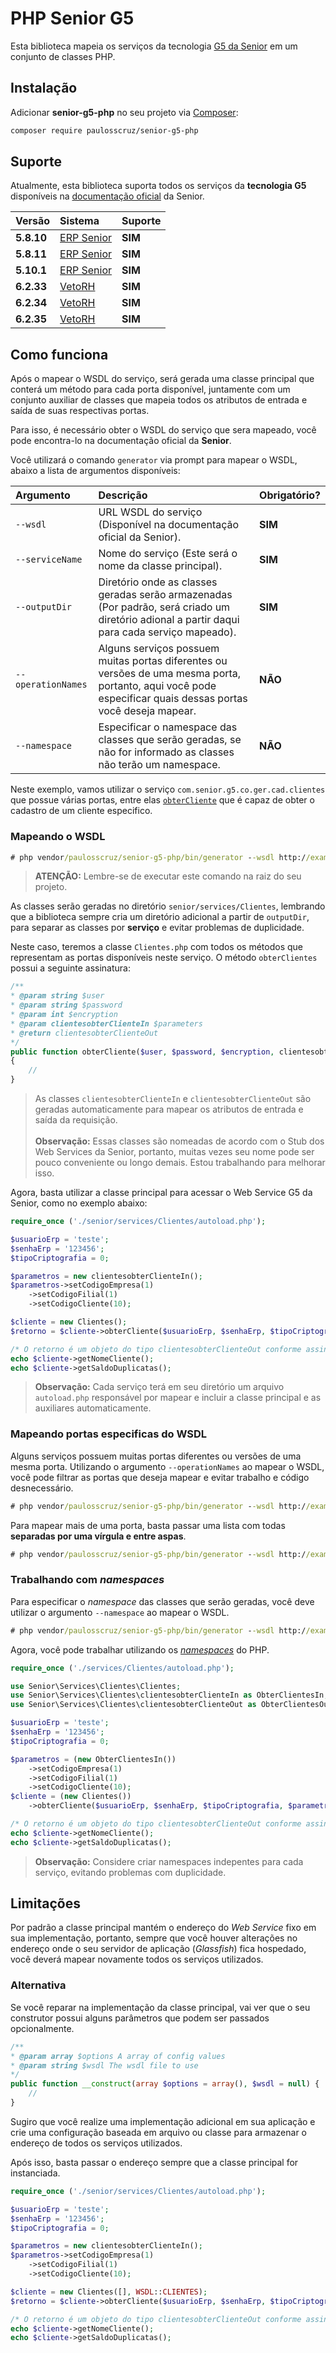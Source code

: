 # PHP Senior G5

Esta biblioteca mapeia os serviços da tecnologia [G5 da Senior](https://documentacao.senior.com.br/) em um conjunto de classes PHP.

## Instalação

Adicionar **senior-g5-php** no seu projeto via [Composer](https://getcomposer.org/doc/00-intro.md):

```bash
composer require paulosscruz/senior-g5-php
```

## Suporte

Atualmente, esta biblioteca suporta todos os serviços da **tecnologia G5** disponíveis na [documentação oficial](https://documentacao.senior.com.br/) da Senior.

|   Versão     |                Sistema                                                                                            |   Suporte   |
| :---         | :---                                                                                                              | :---        |
|  **5.8.10**  | [ERP Senior](https://documentacao.senior.com.br/gestaoempresarialerp/5.8.10/#webservices/indice-web-services.htm) |   **SIM**   |
|  **5.8.11**  | [ERP Senior](https://documentacao.senior.com.br/gestaoempresarialerp/5.8.11/#webservices/indice-web-services.htm) |   **SIM**   |
|  **5.10.1**  | [ERP Senior](https://documentacao.senior.com.br/gestaoempresarialerp/5.10.1/#webservices/indice-web-services.htm) |   **SIM**   |
|  **6.2.33**  | [VetoRH](https://documentacao.senior.com.br/gestao-de-pessoas-hcm/6.2.33/#webservices/gestao_pessoas.htm)         |   **SIM**   |
|  **6.2.34**  | [VetoRH](https://documentacao.senior.com.br/gestao-de-pessoas-hcm/6.2.34/#webservices/gestao_pessoas.htm)         |   **SIM**   |
|  **6.2.35**  | [VetoRH](https://documentacao.senior.com.br/gestao-de-pessoas-hcm/6.2.35/#webservices/gestao_pessoas.htm)         |   **SIM**   |

## Como funciona

Após o mapear o WSDL do serviço, será gerada uma classe principal que conterá um método para cada porta disponível, juntamente com um conjunto auxiliar de classes que mapeia todos os atributos de entrada e saída de suas respectivas portas.

Para isso, é necessário obter o WSDL do serviço que sera mapeado, você pode encontra-lo na documentação oficial da **Senior**.

Você utilizará o comando `generator` via prompt para mapear o WSDL, abaixo a lista de argumentos disponíveis:

|   Argumento            |                Descrição                                                                                                                                | Obrigatório? |
| :---                   | :---                                                                                                                                                    | :---         |
|  `--wsdl`              | URL WSDL do serviço (Disponível na documentação oficial da Senior).                                                                                     | **SIM**      |
|  `--serviceName`       | Nome do serviço (Este será o nome da classe principal).                                                                                                 | **SIM**      |
|  `--outputDir`         | Diretório onde as classes geradas serão armazenadas (Por padrão, será criado um diretório adional a partir daqui para cada serviço mapeado).            | **SIM**      |
|  `--operationNames`    | Alguns serviços possuem muitas portas diferentes ou versões de uma mesma porta, portanto, aqui você pode especificar quais dessas portas você deseja mapear. | **NÃO**      |
|  `--namespace`         | Especificar o namespace das classes que serão geradas, se não for informado as classes não terão um namespace.                                          | **NÃO**      |

Neste exemplo, vamos utilizar o serviço `com.senior.g5.co.ger.cad.clientes` que possue várias portas, entre elas [`obterCliente`](https://documentacao.senior.com.br/gestaoempresarialerp/5.10.1/#webservices/com_senior_g5_co_ger_cad_clientes.htm#obterCliente) que é capaz de obter o cadastro de um cliente especifico.

### Mapeando o WSDL

```cmd
# php vendor/paulosscruz/senior-g5-php/bin/generator --wsdl http://example.com/g5-senior-services/sapiens_Synccom_senior_g5_co_ger_cad_clientes?wsdl --serviceName Clientes --outputDir senior/services
```

> **ATENÇÃO:** Lembre-se de executar este comando na raiz do seu projeto.


As classes serão geradas no diretório `senior/services/Clientes`, lembrando que a biblioteca sempre cria um diretório adicional a partir de `outputDir`, para separar as classes por **serviço** e evitar problemas de duplicidade.

Neste caso, teremos a classe `Clientes.php` com todos os métodos que representam as portas disponíveis neste serviço. O método `obterClientes` possui a seguinte assinatura:

```php
/**
* @param string $user
* @param string $password
* @param int $encryption
* @param clientesobterClienteIn $parameters
* @return clientesobterClienteOut
*/
public function obterCliente($user, $password, $encryption, clientesobterClienteIn $parameters)
{
    // 
}
```
> As classes `clientesobterClienteIn` e `clientesobterClienteOut` são geradas automaticamente para mapear os atributos de entrada e saída da requisição. <br><br>
> **Observação:** Essas classes são nomeadas de acordo com o Stub dos Web Services da Senior, portanto, muitas vezes seu nome pode ser pouco conveniente ou longo demais. Estou trabalhando para melhorar isso.

Agora, basta utilizar a classe principal para acessar o Web Service G5 da Senior, como no exemplo abaixo:

```php
require_once ('./senior/services/Clientes/autoload.php');

$usuarioErp = 'teste';
$senhaErp = '123456';
$tipoCriptografia = 0;

$parametros = new clientesobterClienteIn();
$parametros->setCodigoEmpresa(1)
    ->setCodigoFilial(1)
    ->setCodigoCliente(10);

$cliente = new Clientes();
$retorno = $cliente->obterCliente($usuarioErp, $senhaErp, $tipoCriptografia, $parametros);

/* O retorno é um objeto do tipo clientesobterClienteOut conforme assinatura do método */
echo $cliente->getNomeCliente();
echo $cliente->getSaldoDuplicatas();
```

> **Observação:** Cada serviço terá em seu diretório um arquivo `autoload.php` responsável por mapear e incluir a classe principal e as auxiliares automaticamente.

### Mapeando portas especificas do WSDL

Alguns serviços possuem muitas portas diferentes ou versões de uma mesma porta. Utilizando o argumento `--operationNames` ao mapear o WSDL, você pode filtrar as portas que deseja mapear e evitar trabalho e código desnecessário.

```cmd
# php vendor/paulosscruz/senior-g5-php/bin/generator --wsdl http://example.com/g5-senior-services/sapiens_Synccom_senior_g5_co_ger_cad_clientes?wsdl --serviceName Clientes --outputDir senior/services --operationNames obterCliente
```

Para mapear mais de uma porta, basta passar uma lista com todas **separadas por uma vírgula e entre aspas**.

```cmd
# php vendor/paulosscruz/senior-g5-php/bin/generator --wsdl http://example.com/g5-senior-services/sapiens_Synccom_senior_g5_co_ger_cad_clientes?wsdl --serviceName Clientes --outputDir senior/services --operationNames "obterCliente, ExcluirClientes, GravarClientes_5"
```

### Trabalhando com *namespaces*

Para especificar o *namespace* das classes que serão geradas, você deve utilizar o argumento `--namespace` ao mapear o WSDL.

```cmd
# php vendor/paulosscruz/senior-g5-php/bin/generator --wsdl http://example.com/g5-senior-services/sapiens_Synccom_senior_g5_co_ger_cad_clientes?wsdl --serviceName Clientes --outputDir senior/services --namespace Senior\Services\Clientes
```

Agora, você pode trabalhar utilizando os [*namespaces*](https://www.php.net/manual/pt_BR/language.namespaces.php) do PHP.

```php
require_once ('./services/Clientes/autoload.php');

use Senior\Services\Clientes\Clientes;
use Senior\Services\Clientes\clientesobterClienteIn as ObterClientesIn;
use Senior\Services\Clientes\clientesobterClienteOut as ObterClientesOut;

$usuarioErp = 'teste';
$senhaErp = '123456';
$tipoCriptografia = 0;

$parametros = (new ObterClientesIn())
    ->setCodigoEmpresa(1)
    ->setCodigoFilial(1)
    ->setCodigoCliente(10);
$cliente = (new Clientes())
    ->obterCliente($usuarioErp, $senhaErp, $tipoCriptografia, $parametros);

/* O retorno é um objeto do tipo clientesobterClienteOut conforme assinatura do método */
echo $cliente->getNomeCliente();
echo $cliente->getSaldoDuplicatas();
```

> **Observação:** Considere criar namespaces indepentes para cada serviço, evitando problemas com duplicidade.


## Limitações

Por padrão a classe principal mantém o endereço do *Web Service* fixo em sua implementação, portanto, sempre que você houver alterações no endereço onde o seu servidor de aplicação (*Glassfish*) fica hospedado, você deverá mapear novamente todos os serviços utilizados.

### Alternativa

Se você reparar na implementação da classe principal, vai ver que o seu construtor possui alguns parâmetros que podem ser passados opcionalmente.

```php
/**
* @param array $options A array of config values
* @param string $wsdl The wsdl file to use
*/
public function __construct(array $options = array(), $wsdl = null) {
    //
}
```

Sugiro que você realize uma implementação adicional em sua aplicação e crie uma configuração baseada em arquivo ou classe para armazenar o endereço de todos os serviços utilizados.

Após isso, basta passar o endereço sempre que a classe principal for instanciada.

```php
require_once ('./senior/services/Clientes/autoload.php');

$usuarioErp = 'teste';
$senhaErp = '123456';
$tipoCriptografia = 0;

$parametros = new clientesobterClienteIn();
$parametros->setCodigoEmpresa(1)
    ->setCodigoFilial(1)
    ->setCodigoCliente(10);

$cliente = new Clientes([], WSDL::CLIENTES);
$retorno = $cliente->obterCliente($usuarioErp, $senhaErp, $tipoCriptografia, $parametros);

/* O retorno é um objeto do tipo clientesobterClienteOut conforme assinatura do método */
echo $cliente->getNomeCliente();
echo $cliente->getSaldoDuplicatas();
```